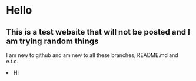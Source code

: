 <!DOCTYPE html>
<html>
   
  <head>
   <meta charset="utf-8">
    <meta name="viewport" content="width=device-width">
   
  <h1>Hello</h1>  
    <link href="style.css" rel="stylesheet" type="text/css" />
  </head>
  <body>
    <h2>This is a test website that will not be posted and I am trying random things</h2>
    <p>I am new to github and am new to all these branches, README.md and e.t.c.</p>
  
  <li>Hi</li>
  </body>
</html>
